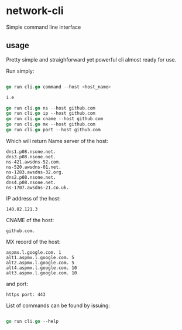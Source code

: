 # network-cli
Simple command line interface

## usage

Pretty simple and straighforward yet powerful cli
almost ready for use.

Run simply:

``` go

go run cli.go command --host <host_name>

i.e

go run cli.go ns --host github.com
go run cli.go ip --host github.com
go run cli.go cname --host github.com
go run cli.go mx --host github.com
go run cli.go port --host github.com

```

Which will return Name server of the host:

```
dns1.p08.nsone.net.
dns3.p08.nsone.net.
ns-421.awsdns-52.com.
ns-520.awsdns-01.net.
ns-1283.awsdns-32.org.
dns2.p08.nsone.net.
dns4.p08.nsone.net.
ns-1707.awsdns-21.co.uk.
```
IP address of the host:
```
140.82.121.3
```
CNAME of the host:

```
github.com.
```
MX record of the host:

```
aspmx.l.google.com. 1
alt1.aspmx.l.google.com. 5
alt2.aspmx.l.google.com. 5
alt4.aspmx.l.google.com. 10
alt3.aspmx.l.google.com. 10
```
and port:

```
https port: 443
```

List of commands can be found by issuing:

``` go

go run cli.go --help

```

